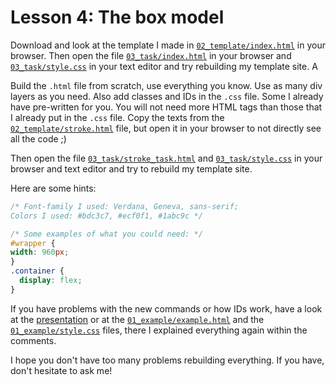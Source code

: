 # Lesson 4: The box model

Download and look at the template I made in [`02_template/index.html`](02_template/index.html) in your browser. Then open the file [`03_task/index.html`](03_task/index.html) in your browser and [`03_task/style.css`](03_task/style.css) in your text editor and try rebuilding my template site. A

Build the `.html` file from scratch, use everything you know. Use as many div layers as you need. Also add classes and IDs in the `.css` file. Some I already have pre-written for you. You will not need more HTML tags than those that I already put in the `.css` file. Copy the texts from the [`02_template/stroke.html`](02_template/stroke.html) file, but open it in your browser to not directly see all the code ;)

Then open the file [`03_task/stroke_task.html`](03_task/stroke_task.html) and [`03_task/style.css`](03_task/style.css) in your browser and text editor and try to rebuild my template site.

Here are some hints:

```css
/* Font-family I used: Verdana, Geneva, sans-serif;
Colors I used: #bdc3c7, #ecf0f1, #1abc9c */

/* Some examples of what you could need: */
#wrapper {
width: 960px;
}
.container { 
  display: flex;
}
```

If you have problems with the new commands or how IDs work, have a look at the [presentation](https://docs.google.com/presentation/d/1bIoJiGnZAuuvxtQw0-AJLykoJ1247n1W4968lNsGYoc/edit?usp=sharing) or at the [`01_example/example.html`](01_example/example.html) and the [`01_example/style.css`](01_example/style.css) files, there I explained everything again within the comments.

I hope you don't have too many problems rebuilding everything. If you have, don't hesitate to ask me!
           